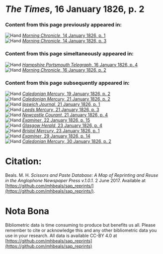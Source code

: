 # *The Times*, 16 January 1826, p. 2  
  
### Content from this page previously appeared in:  
![Hand](http://scissorsandpaste.net/wp-content/uploads/2017/06/smallhandpointer.png) [*Morning Chronicle*, 14 January 1826, p. 1](https://mhbeals.github.io/sap_html/Morning-Chronicle/Morning-Chronicle-14-January-1826-p-1)  
![Hand](http://scissorsandpaste.net/wp-content/uploads/2017/06/smallhandpointer.png) [*Morning Chronicle*, 14 January 1826, p. 3](https://mhbeals.github.io/sap_html/Morning-Chronicle/Morning-Chronicle-14-January-1826-p-3)  
  
### Content from this page simeltaneously appeared in:  
![Hand](http://scissorsandpaste.net/wp-content/uploads/2017/06/smallhandpointer.png) [*Hampshire Portsmouth Telegraph*, 16 January 1826, p. 4](https://mhbeals.github.io/sap_html/Hampshire-Portsmouth-Telegraph/Hampshire-Portsmouth-Telegraph-16-January-1826-p-4)  
![Hand](http://scissorsandpaste.net/wp-content/uploads/2017/06/smallhandpointer.png) [*Morning Chronicle*, 16 January 1826, p. 2](https://mhbeals.github.io/sap_html/Morning-Chronicle/Morning-Chronicle-16-January-1826-p-2)  
  
### Content from this page subsequently appeared in:  
![Hand](http://scissorsandpaste.net/wp-content/uploads/2017/06/smallhandpointer.png) [*Caledonian Mercury*, 19 January 1826, p. 2](https://mhbeals.github.io/sap_html/Caledonian-Mercury/Caledonian-Mercury-19-January-1826-p-2)  
![Hand](http://scissorsandpaste.net/wp-content/uploads/2017/06/smallhandpointer.png) [*Caledonian Mercury*, 21 January 1826, p. 2](https://mhbeals.github.io/sap_html/Caledonian-Mercury/Caledonian-Mercury-21-January-1826-p-2)  
![Hand](http://scissorsandpaste.net/wp-content/uploads/2017/06/smallhandpointer.png) [*Ipswich Journal*, 21 January 1826, p. 1](https://mhbeals.github.io/sap_html/Ipswich-Journal/Ipswich-Journal-21-January-1826-p-1)  
![Hand](http://scissorsandpaste.net/wp-content/uploads/2017/06/smallhandpointer.png) [*Leeds Mercury*, 21 January 1826, p. 3](https://mhbeals.github.io/sap_html/Leeds-Mercury/Leeds-Mercury-21-January-1826-p-3)  
![Hand](http://scissorsandpaste.net/wp-content/uploads/2017/06/smallhandpointer.png) [*Newcastle Courant*, 21 January 1826, p. 4](https://mhbeals.github.io/sap_html/Newcastle-Courant/Newcastle-Courant-21-January-1826-p-4)  
![Hand](http://scissorsandpaste.net/wp-content/uploads/2017/06/smallhandpointer.png) [*Examiner*, 22 January 1826, p. 15](https://mhbeals.github.io/sap_html/Examiner/Examiner-22-January-1826-p-15)  
![Hand](http://scissorsandpaste.net/wp-content/uploads/2017/06/smallhandpointer.png) [*Glasgow Herald*, 23 January 1826, p. 4](https://mhbeals.github.io/sap_html/Glasgow-Herald/Glasgow-Herald-23-January-1826-p-4)  
![Hand](http://scissorsandpaste.net/wp-content/uploads/2017/06/smallhandpointer.png) [*Bristol Mercury*, 23 January 1826, p. 1](https://mhbeals.github.io/sap_html/Bristol-Mercury/Bristol-Mercury-23-January-1826-p-1)  
![Hand](http://scissorsandpaste.net/wp-content/uploads/2017/06/smallhandpointer.png) [*Examiner*, 29 January 1826, p. 14](https://mhbeals.github.io/sap_html/Examiner/Examiner-29-January-1826-p-14)  
![Hand](http://scissorsandpaste.net/wp-content/uploads/2017/06/smallhandpointer.png) [*Caledonian Mercury*, 30 January 1826, p. 2](https://mhbeals.github.io/sap_html/Caledonian-Mercury/Caledonian-Mercury-30-January-1826-p-2)  


# Citation: 

Beals. M. H. *Scissors and Paste Database: A Map of Reprinting and Reuse in the Anglophone Newspaper Press v.1.0.1.* 2 June 2017. Available at [https://github.com/mhbeals/sap_reprints/](https://github.com/mhbeals/sap_reprints/). 

# Nota Bona

Bibliometric data is time consuming to produce but benefits us all. Please remember to cite or acknowledge this and any other bibliometric data you use in your research. All data is available CC-BY 4.0 at [https://github.com/mhbeals/sap_reprints](https://github.com/mhbeals/sap_reprints)